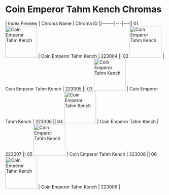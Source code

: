 # Coin Emperor Tahm Kench Chromas

| Index  Preview | Chroma Name | Chroma ID ||------|---|---|| 01  <img src='https://raw.communitydragon.org/latest/plugins/rcp-be-lol-game-data/global/default/v1/champion-chroma-images/223/223004.png' alt='Coin Emperor Tahm Kench' width='100'> | Coin Emperor Tahm Kench | 223004 || 02  <img src='https://raw.communitydragon.org/latest/plugins/rcp-be-lol-game-data/global/default/v1/champion-chroma-images/223/223005.png' alt='Coin Emperor Tahm Kench' width='100'> | Coin Emperor Tahm Kench | 223005 || 03  <img src='https://raw.communitydragon.org/latest/plugins/rcp-be-lol-game-data/global/default/v1/champion-chroma-images/223/223006.png' alt='Coin Emperor Tahm Kench' width='100'> | Coin Emperor Tahm Kench | 223006 || 04  <img src='https://raw.communitydragon.org/latest/plugins/rcp-be-lol-game-data/global/default/v1/champion-chroma-images/223/223007.png' alt='Coin Emperor Tahm Kench' width='100'> | Coin Emperor Tahm Kench | 223007 || 05  <img src='https://raw.communitydragon.org/latest/plugins/rcp-be-lol-game-data/global/default/v1/champion-chroma-images/223/223008.png' alt='Coin Emperor Tahm Kench' width='100'> | Coin Emperor Tahm Kench | 223008 || 06  <img src='https://raw.communitydragon.org/latest/plugins/rcp-be-lol-game-data/global/default/v1/champion-chroma-images/223/223009.png' alt='Coin Emperor Tahm Kench' width='100'> | Coin Emperor Tahm Kench | 223009 |